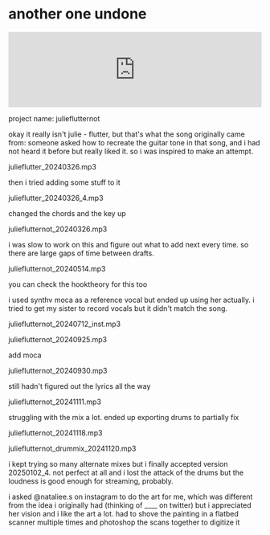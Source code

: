 # another one undone

<div class="iframe-container">
<iframe width="100%" src="https://www.youtube.com/embed/Zfh45Egx_cI?si=H3TM9St4no56OUf5" title="YouTube video player" frameborder="0" allow="accelerometer; autoplay; clipboard-write; encrypted-media; gyroscope; picture-in-picture; web-share" referrerpolicy="strict-origin-when-cross-origin" allowfullscreen></iframe>
</div>

project name: julieflutternot

okay it really isn't julie - flutter, but that's what the song originally came
from: someone asked how to recreate the guitar tone in that song, and i had not
heard it before but really liked it. so i was inspired to make an attempt.

julieflutter_20240326.mp3

then i tried adding some stuff to it

julieflutter_20240326_4.mp3

changed the chords and the key up

julieflutternot_20240326.mp3

i was slow to work on this and figure out what to add next every time. so there
are large gaps of time between drafts.

julieflutternot_20240514.mp3

you can check the hooktheory for this too

i used synthv moca as a reference vocal but ended up using her actually. i
tried to get my sister to record vocals but it didn't match the song.

julieflutternot_20240712_inst.mp3

julieflutternot_20240925.mp3

add moca

julieflutternot_20240930.mp3

still hadn't figured out the lyrics all the way

julieflutternot_20241111.mp3

struggling with the mix a lot. ended up exporting drums to partially fix

julieflutternot_20241118.mp3

julieflutternot_drummix_20241120.mp3

i kept trying so many alternate mixes but i finally accepted version 20250102_4.
not perfect at all and i lost the attack of the drums but the loudness is
good enough for streaming, probably.

i asked @nataliee.s on instagram to do the art for me, which was different
from the idea i originally had (thinking of ____ on twitter) but i appreciated
her vision and i like the art a lot. had to shove the painting in a flatbed
scanner multiple times and photoshop the scans together to digitize it